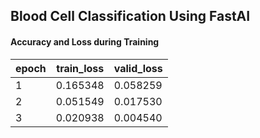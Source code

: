  ## Blood Cell Classification Using FastAI
 
 #### Accuracy and Loss during Training
 | epoch | train_loss | valid_loss |
 |-------|------------|-------------
 | 1     | 0.165348   | 0.058259   |
 | 2     | 0.051549   | 0.017530   |
 | 3     | 0.020938   | 0.004540   |
 
